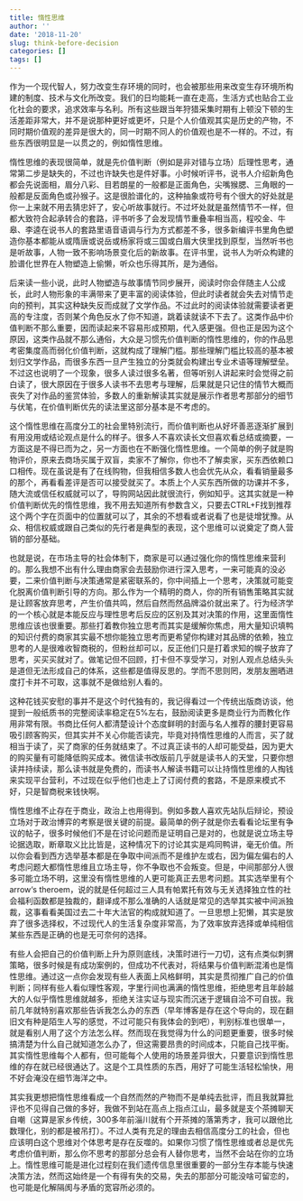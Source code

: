 ```yaml
---
title: 惰性思维
author: ''
date: '2018-11-20'
slug: think-before-decision
categories: []
tags: []
---
```


作为一个现代智人，努力改变生存环境的同时，也会被那些用来改变生存环境所构建的制度、技术与文化所改变。我们的日均能耗一直在走高，生活方式也贴合工业化社会的要求，追求效率与名利。所有这些跟当年狩猎采集时期有上顿没下顿的生活差距非常大，并不是说那种更好或更坏，只是个人价值观其实是历史的产物，不同时期价值观的差异是很大的，同一时期不同人的价值观也是不一样的。不过，有些东西很明显是一以贯之的，例如惰性思维。

惰性思维的表现很简单，就是先价值判断（例如是非对错与立场）后理性思考，通常第二步是缺失的，不过也许缺失也是件好事。小时候听评书，说书人介绍新角色都会先说面相，眉分八彩、目若朗星的一般都是正面角色，尖嘴猴腮、三角眼的一般都是反面角色或孙猴子。这是很脸谱化的，这种抽象或符号有个很大的好处就是你一上来就不用去猜忠奸了，安心听故事就行。不过坏处就是虽然情节不一样，但都大致符合起承转合的套路，评书听多了会发现情节重叠率相当高，程咬金、牛皋、李逵在说书人的套路里语音语调与行为方式都差不多，很多新编评书里角色塑造你基本都能从或隋唐或说岳或杨家将或三国或白眉大侠里找到原型，当然听书也是听故事，人物一致不影响场景变化后的新故事。在评书里，说书人为听众构建的脸谱化世界在人物塑造上偷懒，听众也乐得其所，是为通俗。

后来读一些小说，此时人物塑造与故事情节同步展开，阅读时你会伴随主人公成长，此时人物形象的丰满带来了更丰富的阅读体验，但此时读者就会失去对情节走向的预判，其实这种缺失反而成就了文学作品。不过此时的阅读体验就需要读者更高的专注度，否则某个角色反水了你不知道，跳着读就读不下去了。这类作品中价值判断不那么重要，因而读起来不容易形成预期，代入感更强。但也正是因为这个原因，这类作品就不那么通俗，大众是习惯先价值判断的惰性思维的，你的作品思考密集度高而弱化价值判断，这就构成了理解门槛。那些理解门槛比较高的基本被划归文学作品，而很多东西一旦产生独立的分类就会构建出专业术语等理解壁垒。不过这也说明了一个现象，很多人读过很多名著，但等听别人讲起来时会觉得之前白读了，很大原因在于很多人读书不去思考与理解，后果就是只记住的情节大概而丧失了对作品的鉴赏体验，多数人的重新解读其实就是展示作者思考那部分的细节与伏笔，在价值判断优先的读法里这部分基本是不考虑的。

这个惰性思维在高度分工的社会里特别流行，而价值判断也从好坏善恶逐渐扩展到有用没用或结论观点是什么的样子。很多人不喜欢读长文但喜欢看总结或摘要，一方面这是不得已而为之，另一方面也在不断强化惰性思维。一个简单的例子就是购物评价，原来去商场买属于双盲，卖家不了解你，你也不了解卖家，买东西依赖口口相传。现在虽说是有了在线购物，但我相信多数人也会优先从众，看看销量最多的那个，再看看差评是否可以接受就买了。本质上个人买东西所做的功课并不多，随大流或信任权威就可以了，导购网站因此就很流行，例如知乎。这其实就是一种价值判断优先的惰性思维，我不用去知道所有参数含义，只要去CTRL+F找到推荐这个两个字在页面中的位置就可以了，其余的不想看或者说看了也是徒增犹豫。从众、相信权威或跟自己类似的先行者是典型的表现，这个思维可以说奠定了商人营销的部分基础。

也就是说，在市场主导的社会体制下，商家是可以通过强化你的惰性思维来营利的。那么我想不出有什么理由商家会去鼓励你进行深入思考，一来可能真的没必要，二来价值判断与决策通常是紧密联系的，你中间插上一个思考，决策就可能变化脱离价值判断引导的方向。那么作为一个精明的商人，你的所有销售策略其实就是让顾客放弃思考，产生价值共鸣，然后自然而然品牌溢价就出来了。行为经济学的一个核心就是本能反应与理性思考后反应的区别及其对决策的作用，这里面惰性思维应该也很重要。那些打着教你独立思考而其实是缓解你焦虑，用大量知识填鸭的知识付费的商家其实最不想你能独立思考而更希望你构建对其品牌的依赖，独立思考的人是很难收智商税的，但粉丝却可以，反正他们只是打着求知的幌子放弃了思考，买买买就对了。做笔记但不回顾，打卡但不享受学习，对别人观点总结头头是道但无法形成自己的体系，这些都是值得反思的。学而不思则罔，发朋友圈晒进度打卡并不可取，这事就不是做给别人看的。

这种花钱买安慰的事并不是这个时代独有的，我记得看过一个传统出版商访谈，他提到一般纸质书的完整阅读率稳定在5%左右，鼓励阅读更多是商业行为而教化作用非常有限。书商比任何人都清楚设计个态度鲜明的封面与名人推荐的腰封更容易吸引顾客购买，但其实并不关心你能否读完，毕竟对持惰性思维的人而言，买了就相当于读了，买了商家的任务就结束了。不过真正读书的人却可能受益，因为更大的购买量有可能降低购买成本。微信读书改版前几乎就是读书人的天堂，只要你想读并持续读，那么读书就是免费的，而读书人解读书籍可以让持惰性思维的人掏钱来实现平台营利，不过现在似乎他们也走上了订阅付费的套路，不是原来模式不好，只是智商税来钱快啊。

惰性思维不止存在于商业，政治上也用得到。例如多数人喜欢先站队后辩论，预设立场对于政治博弈的考察是很关键的前提。最简单的例子就是你去看看论坛里有争议的帖子，很多时候他们不是在讨论问题而是证明自己是对的，也就是说立场主导论据选取，断章取义比比皆是，这种情况下的讨论其实是鸡同鸭讲，毫无价值。所以你会看到西方选举基本都是在争取中间派而不是维护左或右，因为偏左偏右的人考虑问题大都惰性思维且立场主导，你不争取也不会叛变。但是，中间那部分人很多可能立场不明，这里没有惰性思维的人更可能真正去思考问题。其实选举里有个 arrow‘s theroem，说的就是任何超过三人具有帕累托有效与无关选择独立性的社会福利函数都是独裁的，翻译成不那么准确的人话就是常见的选举其实被中间派独裁，这事看看美国过去二十年大法官的构成就知道了。一旦思想上犯懒，其实是放弃了很多选择权，不过现代人的生活复杂度非常高，为了效率放弃选择或单纯相信某些东西是正确的也是无可奈何的选择。

有些人会把自己的价值判断上升为原则底线，决策时进行一刀切，这有点类似刺猬策略，很多时候是有成功案例的，但成功不代表对，将结果与价值判断混淆也是惰性思维。通过这一点你会发现有些人表面上风格鲜明，其实是贯彻推广自己的价值判断；同样有些人看似理性客观，字里行间也满满的惰性思维，拒绝思考且年龄越大的人似乎惰性思维就越多，拒绝关注实证与现实而沉迷于逻辑自洽不可自拔。我前几年就特别喜欢那些告诉我怎么办的东西（早年博客是存在这个导向的，现在翻旧文有种是陌生人写的感觉，不过可能只有我体会的到吧），判别标准也很单一，就是看别人用了这个方法怎么样。然而现在我觉得为什么的问题更重要，很多时候搞清楚为什么自己就知道怎么办了，但这需要昂贵的时间成本，只能自己找平衡。其实惰性思维每个人都有，但可能每个人使用的场景差异很大，只要意识到惰性思维的存在就已经很通达了。这是个工具性质的东西，用好了可能生活轻松愉快，用不好会淹没在细节海洋之中。

其实我更想把惰性思维看成一个自然而然的产物而不是单纯去批评，而且我就算批评也不见得自己做的多好，我做不到站在高点上指点江山，最多就是支个茶摊聊天自嘲（这算是家乡传统，300多年前淄川就有个开茶摊的落第秀才，我可以跟他比数理化，别的都是被吊打）。不过人类有充足的理由去相信高度分工的社会，但也应该明白这个思维对个体思考是存在反噬的。如果你习惯了惰性思维或者总是优先考虑价值判断，那么你不思考的那部分总会有人替你思考，当然不会站在你的立场上。惰性思维可能是进化过程刻在我们遗传信息里很重要的一部分生存本能与快速决策方法，然而这始终是一个有得有失的交易，失去的那部分可能没啥可留恋的，也可能是化解隔阂与矛盾的宽容所必须的。
